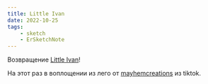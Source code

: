 ```yaml
---
title: Little Ivan
date: 2022-10-25
tags:
    - sketch
    - ErSketchNote
---
```


Возвращение [Little Ivan](/blog/posts/26/)!

На этот раз в воплощении из лего от [mayhemcreations](https://www.tiktok.com/@mayhemcreations) из tiktok.
